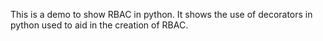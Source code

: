 This is a demo to show RBAC in python. It shows the use of decorators in python used to aid in the creation of RBAC.
